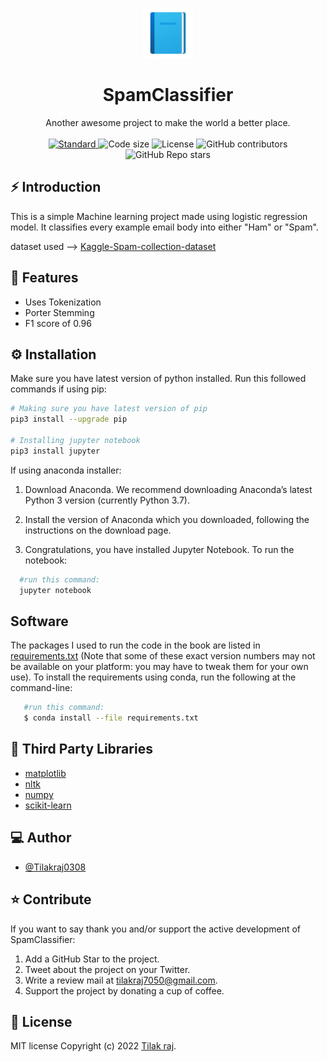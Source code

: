 <p align="center">
  <a href="https://github.com/iamsahebgiri/add-readme">
    <img alt="SpamClassifier" height="80" src="https://raw.githubusercontent.com/iamsahebgiri/add-readme/main/static/add-readme.png">
  </a>
</p>
<h1 align="center">SpamClassifier</h1>

<div align="center">
Another awesome project to make the world a better place.
</div>

<br />

<div align="center">
  <a href="https://standardjs.com">
    <img src="https://img.shields.io/badge/code%20style-standard-brightgreen.svg?style=flat-square"
      alt="Standard" />
  </a>
  
  <img src="https://img.shields.io/github/languages/code-size/Tilakraj0308/SpamClassifier?style=flat-square" alt="Code size" />

  <img src="https://img.shields.io/github/license/Tilakraj0308/SpamClassifier?style=flat-square" alt="License" />

  <img alt="GitHub contributors" src="https://img.shields.io/github/contributors/Tilakraj0308/SpamClassifier?style=flat-square">

  <img alt="GitHub Repo stars" src="https://img.shields.io/github/stars/Tilakraj0308/SpamClassifier?style=social">
</div>

## ⚡️ Introduction

This is a simple Machine learning project made using logistic regression model.
It classifies every example email body into either "Ham" or "Spam".

dataset used --> [Kaggle-Spam-collection-dataset](https://www.kaggle.com/datasets/uciml/sms-spam-collection-dataset)
## 🎯 Features

- Uses Tokenization
- Porter Stemming
- F1 score of 0.96

## ⚙️ Installation

Make sure you have latest version of python installed.
Run this followed commands if using pip:

```bash
# Making sure you have latest version of pip
pip3 install --upgrade pip

# Installing jupyter notebook
pip3 install jupyter

```

If using anaconda installer:

1. Download Anaconda. We recommend downloading Anaconda’s latest Python 3 version (currently Python 3.7).

2. Install the version of Anaconda which you downloaded, following the instructions on the download page.

3. Congratulations, you have installed Jupyter Notebook.
  To run the notebook:

```bash
  #run this command: 
  jupyter notebook

```

## Software

The packages I used to run the code in the book are listed in [requirements.txt](https://github.com/Tilakraj0308/SpamClassifier/blob/master/requirements.txt) (Note that some of these exact version numbers may not be available on your platform: you may have to tweak them for your own use). To install the requirements using conda, run the following at the command-line:

```bash
   #run this command:
   $ conda install --file requirements.txt
```

## 🌱 Third Party Libraries

- [matplotlib](https://github.com/matplotlib/matplotlib)
- [nltk](https://github.com/nltk/nltk)
- [numpy](https://github.com/numpy/numpy)
- [scikit-learn](https://github.com/scikit-learn/scikit-learn)



## ‎‍💻 Author

- [@Tilakraj0308](https://github.com/Tilakraj0308)

## ⭐️ Contribute

If you want to say thank you and/or support the active development of SpamClassifier:

1. Add a GitHub Star to the project.
2. Tweet about the project on your Twitter.
3. Write a review mail at tilakraj7050@gmail.com.
4. Support the project by donating a cup of coffee.

## 🧾 License

MIT license Copyright (c) 2022 [Tilak raj](https://github.com/Tilakraj0308).
